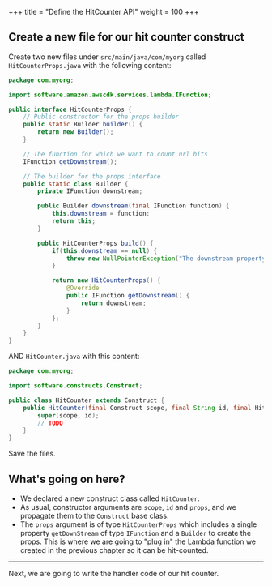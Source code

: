 +++
title = "Define the HitCounter API"
weight = 100
+++

## Create a new file for our hit counter construct

Create two new files under `src/main/java/com/myorg` called `HitCounterProps.java` with the following content:

```java
package com.myorg;

import software.amazon.awscdk.services.lambda.IFunction;

public interface HitCounterProps {
    // Public constructor for the props builder
    public static Builder builder() {
        return new Builder();
    }

    // The function for which we want to count url hits
    IFunction getDownstream();

    // The builder for the props interface
    public static class Builder {
        private IFunction downstream;

        public Builder downstream(final IFunction function) {
            this.downstream = function;
            return this;
        }

        public HitCounterProps build() {
            if(this.downstream == null) {
                throw new NullPointerException("The downstream property is required!");
            }

            return new HitCounterProps() {
                @Override
                public IFunction getDownstream() {
                    return downstream;
                }
            };
        }
    }
}
```

AND `HitCounter.java` with this content:

``` java
package com.myorg;

import software.constructs.Construct;

public class HitCounter extends Construct {
    public HitCounter(final Construct scope, final String id, final HitCounterProps props) {
        super(scope, id);
        // TODO
    }
}
```

Save the files.

## What's going on here?

* We declared a new construct class called `HitCounter`.
* As usual, constructor arguments are `scope`, `id` and `props`, and we
  propagate them to the `Construct` base class.
* The `props` argument is of type `HitCounterProps` which includes a single
  property `getDownStream` of type `IFunction` and a `Builder` to create the
  props. This is where we are going to "plug in" the Lambda function we created
  in the previous chapter so it can be hit-counted.

----

Next, we are going to write the handler code of our hit counter.
